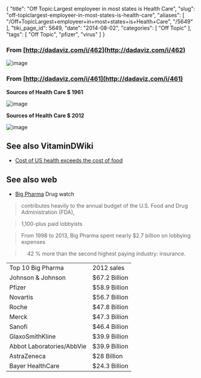 {
    "title": "Off Topic:Largest employeer in most states is Health Care",
    "slug": "off-topiclargest-employeer-in-most-states-is-health-care",
    "aliases": [
        "/Off+TopicLargest+employeer+in+most+states+is+Health+Care",
        "/5649"
    ],
    "tiki_page_id": 5649,
    "date": "2014-08-02",
    "categories": [
        "Off Topic"
    ],
    "tags": [
        "Off Topic",
        "pfizer",
        "virus"
    ]
}


### From [http://dadaviz.com/i/462](http://dadaviz.com/i/462)

<img src="https://d1bk1kqxc0sym.cloudfront.net/attachments/jpeg/health-care-now-largest-employer.jpg" alt="image">

### From [http://dadaviz.com/i/461](http://dadaviz.com/i/461)

 **Sources of Health Care $ 1961** 

<img src="https://d1bk1kqxc0sym.cloudfront.net/attachments/jpeg/health-care-1961.jpg" alt="image">

 **Sources of Health Care $ 2012** 

<img src="https://d1bk1kqxc0sym.cloudfront.net/attachments/jpeg/us-medical-bill-2012.jpg" alt="image">

## See also VitaminDWiki

* [Cost of US health exceeds the cost of food](/posts/cost-of-us-health-exceeds-the-cost-of-food)

## See also web

* [Big Pharma](http://www.drugwatch.com/manufacturer/) Drug watch

> contributes heavily to the annual budget of the U.S. Food and Drug Administration (FDA),

> 1,100-plus paid lobbyists

> From 1998 to 2013, Big Pharma spent nearly $2.7 billion on lobbying expenses 

> &nbsp; &nbsp; 42 % more than the second highest paying industry: insurance. 

| | |
| --- | --- |
| Top 10 Big Pharma	 | 2012 sales |
| Johnson & Johnson | $67.2 Billion |
| Pfizer | $58.9 Billion	 |
| Novartis | $56.7 Billion |
| Roche | $47.8 Billion	 |
| Merck	 | $47.3 Billion |
| Sanofi | $46.4 Billion |
| GlaxoSmithKline | $39.9 Billion |
| Abbot Laboratories/AbbVie | $39.9 Billion |
| AstraZeneca	 | $28 Billion	 |
| Bayer HealthCare | $24.3 Billion |